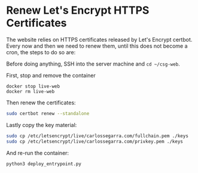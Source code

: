 # Renew Let's Encrypt HTTPS Certificates

The website relies on HTTPS certificates released by Let's Encrypt certbot.
Every now and then we need to renew them, until this does not become a cron, the
steps to do so are:

Before doing anything, SSH into the server machine and `cd ~/csg-web`.

First, stop and remove the container
```
docker stop live-web
docker rm live-web
```

Then renew the certificates:
```bash
sudo certbot renew --standalone
```

Lastly copy the key material:
```bash
sudo cp /etc/letsencrypt/live/carlossegarra.com/fullchain.pem ./keys
sudo cp /etc/letsencrypt/live/carlossegarra.com/privkey.pem ./keys
```

And re-run the container:
```bash
python3 deploy_entrypoint.py
```

